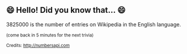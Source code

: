 ## 😄 Hello! Did you know that... 😄
3825000 is the number of entries on Wikipedia in the English language.

<sup>(come back in 5 minutes for the next trivia)</sup>


<sup>Credits: http://numbersapi.com</sup>
